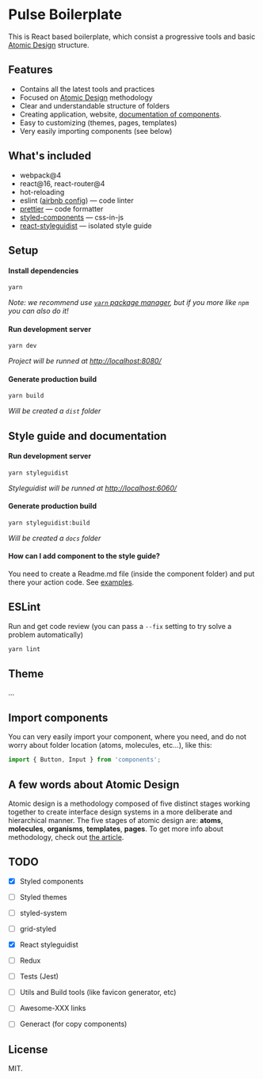 # Pulse Boilerplate

This is React based boilerplate, which consist a progressive tools and basic [Atomic Design](http://bradfrost.com/blog/post/atomic-web-design/) structure.

## Features

- Contains all the latest tools and practices
- Focused on [Atomic Design](http://bradfrost.com/blog/post/atomic-web-design/) methodology
- Clear and understandable structure of folders
- Creating application, website, [documentation of components](https://react-styleguidist.js.org/).
- Easy to customizing (themes, pages, templates)
- Very easily importing components (see below)

## What's included

- webpack@4
- react@16, react-router@4
- hot-reloading
- eslint ([airbnb config](https://github.com/airbnb/javascript/tree/master/packages/eslint-config-airbnb)) — code linter
- [prettier](https://prettier.io/) — code formatter
- [styled-components](https://www.styled-components.com/) — css-in-js
- [react-styleguidist](https://react-styleguidist.js.org/) — isolated style guide 

## Setup

#### Install dependencies
```sh
yarn
```
*Note: we recommend use [`yarn` package manager](https://yarnpkg.com/), but if you more like `npm` you can also do it!*

#### Run development server
```sh
yarn dev
```

*Project will be runned at [http://localhost:8080/](http://localhost:8080/)*

#### Generate production build
```sh
yarn build
```

*Will be created a `dist` folder*

## Style guide and documentation

#### Run development server
```sh
yarn styleguidist
```

*Styleguidist will be runned at [http://localhost:6060/](http://localhost:6060/)*

#### Generate production build
```sh
yarn styleguidist:build
```

*Will be created a `docs` folder*

#### How can I add component to the style guide?
You need to create a Readme.md file (inside the component folder) and put there your action code. See [examples](https://react-styleguidist.js.org/docs/documenting#usage-examples-and-readme-files).

## ESLint

Run and get code review (you can pass a `--fix` setting to try solve a problem automatically)
```sh
yarn lint
```

## Theme
...

## Import components

You can very easily import your component, where you need, and do not worry about folder location (atoms, molecules, etc...), like this:

```js
import { Button, Input } from 'components';
```

## A few words about Atomic Design

Atomic design is a methodology composed of five distinct stages working together to create interface design systems in a more deliberate and hierarchical manner. The five stages of atomic design are: __atoms__, __molecules__, __organisms__, __templates__, __pages__. To get more info about methodology, check out [the article](http://atomicdesign.bradfrost.com/chapter-2/).

## TODO

- [x] Styled components
- [ ] Styled themes
- [ ] styled-system
- [ ] grid-styled
- [x] React styleguidist
- [ ] Redux
- [ ] Tests (Jest)
- [ ] Utils and Build tools (like favicon generator, etc)
- [ ] Awesome-XXX links
- [ ] Generact (for copy components)


## License

MIT.
